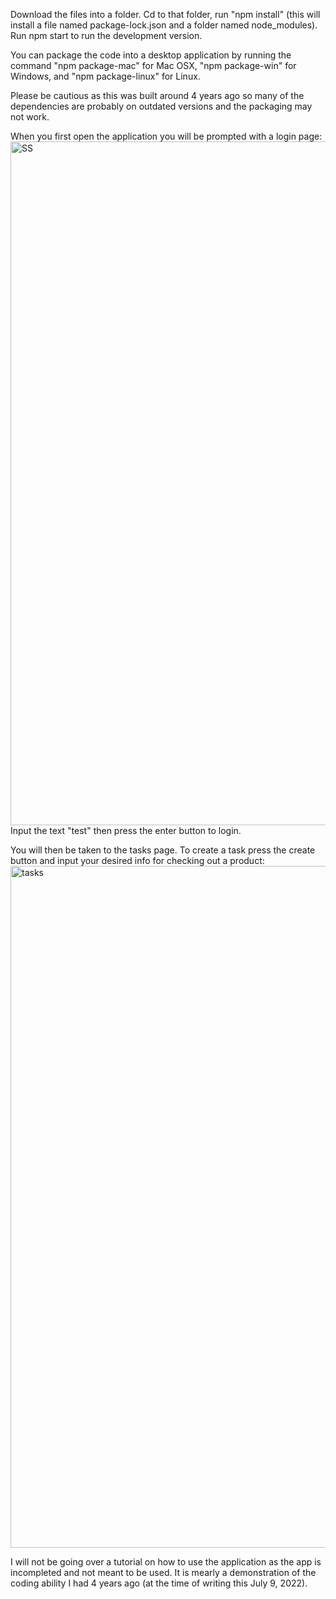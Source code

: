 Download the files into a folder. 
Cd to that folder, run "npm install" (this will install a file named package-lock.json and a folder named node_modules). 
Run npm start to run the development version.

You can package the code into a desktop application by running the command "npm package-mac" for Mac OSX, "npm package-win" for Windows, and "npm package-linux" for Linux. 

Please be cautious as this was built around 4 years ago so many of the dependencies are probably on outdated versions and the packaging may not work. 

When you first open the application you will be prompted with a login page:
<img width="1094" alt="SS" src="https://user-images.githubusercontent.com/97153442/178098035-ef18a721-fa17-47ab-827c-9a01e5544488.png">
Input the text "test" then press the enter button to login.

You will then be taken to the tasks page. To create a task press the create button and input your desired info for checking out a product:
<img width="1091" alt="tasks" src="https://user-images.githubusercontent.com/97153442/178098119-687fbf8d-c807-40a6-b0f7-ef27cb056dd0.png">

I will not be going over a tutorial on how to use the application as the app is incompleted and not meant to be used. It is mearly a demonstration of the coding ability I had 4 years ago (at the time of writing this July 9, 2022).
